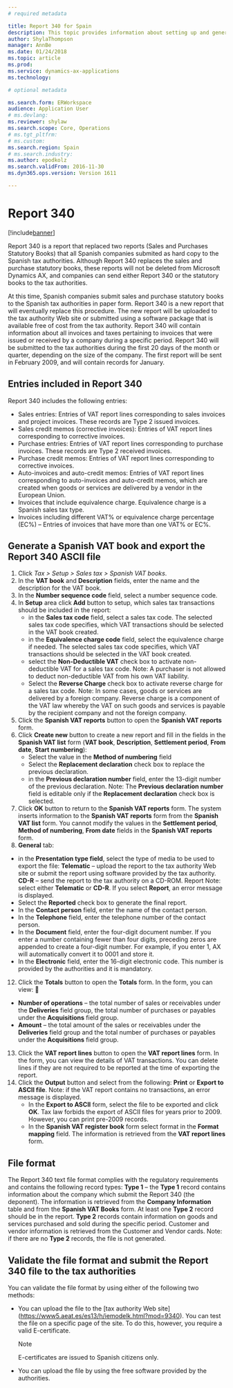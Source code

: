 ```yaml
---
# required metadata

title: Report 340 for Spain
description: This topic provides information about setting up and generating the Report 340 for Spain.  
author: ShylaThompson
manager: AnnBe
ms.date: 01/24/2018
ms.topic: article
ms.prod: 
ms.service: dynamics-ax-applications
ms.technology: 

# optional metadata

ms.search.form: ERWorkspace
audience: Application User
# ms.devlang: 
ms.reviewer: shylaw
ms.search.scope: Core, Operations
# ms.tgt_pltfrm: 
# ms.custom: 
ms.search.region: Spain
# ms.search.industry: 
ms.author: epodkolz
ms.search.validFrom: 2016-11-30
ms.dyn365.ops.version: Version 1611

---
```


# Report 340

[!include[banner](../includes/banner.md)]

Report 340 is a report that replaced two reports (Sales and Purchases Statutory Books) that all Spanish companies submited as hard copy to the Spanish tax authorities. Although Report 340 replaces the sales and purchase statutory books, these reports will not be deleted from Microsoft Dynamics AX, and companies can send either Report 340 or the statutory books to the tax authorities. 

At this time, Spanish companies submit sales and purchase statutory books to the Spanish tax authorities in paper form. Report 340 is a new report that will eventually replace this procedure. The new report will be uploaded to the tax authority Web site or submitted using a software package that is available free of cost from the tax authority. Report 340 will contain information about all invoices and taxes pertaining to invoices that were issued or received by a company during a specific period. Report 340 will be submitted to the tax authorities during the first 20 days of the month or quarter, depending on the size of the company. The first report will be sent in February 2009, and will contain records for January. 

## Entries included in Report 340
Report 340 includes the following entries: 
- Sales entries: Entries of VAT report lines corresponding to sales invoices and project invoices. These records are Type 2 issued invoices.
- Sales credit memos (corrective invoices): Entries of VAT report lines corresponding to corrective invoices. 
- Purchase entries: Entries of VAT report lines corresponding to purchase invoices. These records are Type 2 received invoices.
- Purchase credit memos: Entries of VAT report lines corresponding to corrective invoices. 
- Auto-invoices and auto-credit memos: Entries of VAT report lines corresponding to auto-invoices and auto-credit memos, which are created when goods or services are delivered by a vendor in the European Union.
- Invoices that include equivalence charge. Equivalence charge is a Spanish sales tax type.
- Invoices including different VAT% or equivalence charge percentage (EC%) – Entries of invoices that have more than one VAT% or EC%.

## Generate a Spanish VAT book and export the Report 340 ASCII file
1. Click *Tax > Setup > Sales tax > Spanish VAT books*. 
2. In the **VAT book** and **Description** fields, enter the name and the description for the VAT book. 
3. In the **Number sequence code** field, select a number sequence code. 
4. In **Setup** area click **Add** button to setup, which sales tax transactions should be included in the report: 
   - in the **Sales tax code** field, select a sales tax code. The selected sales tax code specifies, which VAT transactions should be  selected in the VAT book created. 
   - in the **Equivalence charge code** field, select the equivalence charge if needed. The selected sales tax code specifies, which VAT transactions should be selected in the VAT book created. 
   - select the **Non-Deductible VAT** check box to activate non-deductible VAT for a sales tax code. Note: A purchaser is not allowed to deduct non-deductible VAT from his own VAT liability. 
   - Select the **Reverse Charge** check box to activate reverse charge for a sales tax code. Note:  In some cases, goods or services are delivered by a foreign company. Reverse charge is a component of the VAT law whereby the VAT on such goods and services is payable by the recipient company and not the foreign company. 
5. Click the **Spanish VAT reports** button to open the **Spanish VAT reports** form. 
9. Click **Create new** button to create a new report and fill in the fields in the **Spanish VAT list** form (**VAT book**, **Description**, **Settlement period**, **From date**, **Start numbering**): 
   - Select the value in the **Method of numbering** field 
   - Select the **Replacement declaration** check box to replace the previous declaration. 
   - in the **Previous declaration number** field, enter the 13-digit number of the previous declaration. Note:  The **Previous declaration number** field is editable only if the **Replacement declaration** check box is selected. 
10. Click **OK** button to return to the **Spanish VAT reports** form. The system inserts information to the **Spanish VAT reports** form from the **Spanish VAT list** form. You cannot modify the values in the **Settlement period**, **Method of numbering**, **From date** fields in the **Spanish VAT reports** form.
11. **General** tab:
  - in the **Presentation type field**, select the type of media to be used to export the file: **Telematic** – upload the report to the tax authority Web site or submit the report using software provided by the tax authority. **CD-R** – send the report to the tax authority on a CD-ROM. Report  Note: select either **Telematic** or **CD-R**. If you select **Report**, an error message is displayed. 
  - Select the **Reported** check box to generate the final report. 
  - In the **Contact person** field, enter the name of the contact person. 
  - In the **Telephone** field, enter the telephone number of the contact person. 
  - In the **Document** field, enter the four-digit document number. If you enter a number containing fewer than four digits, preceding zeros are appended to create a four-digit number. For example, if you enter 1, AX will automatically convert it to 0001 and store it. 
  - In the **Electronic** field, enter the 16-digit electronic code. This number is provided by the authorities and it is mandatory. 
12. Click the **Totals** button to open the **Totals** form. In the form, you can view:  
  - **Number of operations** – the total number of sales or receivables under the **Deliveries** field group, the total number of purchases or payables under the **Acquisitions** field group. 
  - **Amount** – the total amount of the sales or receivables under the **Deliveries** field group and the total number of purchases or payables under the **Acquisitions** field group. 
13. Click the **VAT report lines** button to open the **VAT report lines** form. In the form, you can view the details of VAT transactions. You can delete lines if they are not required to be reported at the time of exporting the report. 
14. Click the **Output** button and select from the following: **Print** or **Export to ASCII file**. Note: if the VAT report contains no transactions, an error message is displayed. 
    - In the **Export to ASCII** form, select the file to be exported and click **OK**. Tax law forbids the export of ASCII files for years prior to 2009. However, you can print pre-2009 records.
    - In the **Spanish VAT register book** form select format in the **Format mapping** field.
    The information is retrieved from the **VAT report lines** form.  

## File format
The Report 340 text file format complies with the regulatory requirements and contains the following record types: **Type 1** – the **Type 1** record contains information about the company which submit the Report 340 (the deponent). The information is retrieved from the **Company Information** table and from the **Spanish VAT Books** form. At least one **Type 2** record should be in the report. **Type 2** records contain information on goods and services purchased and sold during the specific period. Customer and vendor information is retrieved from the Customer and Vendor cards. Note:  if there are no **Type 2** records, the file is not generated. 

## Validate the file format and submit the Report 340 file to the tax authorities
You can validate the file format by using either of the following two methods: 

- You can upload the file to the [tax authority Web site] (https://www5.aeat.es/es13/h/iemodelk.html?mod=9340). You can test the file on a specific page of the site. To do this, however, you require a valid E-certificate. 

  > [!NOTE]
  > E-certificates are issued to Spanish citizens only.
  
- You can upload the file by using the free software provided by the authorities. 
